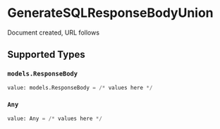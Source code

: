 # GenerateSQLResponseBodyUnion

Document created, URL follows


## Supported Types

### `models.ResponseBody`

```python
value: models.ResponseBody = /* values here */
```

### `Any`

```python
value: Any = /* values here */
```

